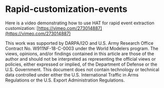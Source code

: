 # Rapid-customization-events

Here is a video demonstrating how to use HAT for rapid event extraction customization: [https://vimeo.com/273014887](https://vimeo.com/273014887)

This work was supported by DARPA/I2O and U.S. Army Research Office Contract No. W911NF-18-C-0003 under the World Modelers program. The views, opinions, and/or findings contained in this article are those of the author and should not be interpreted as representing the official views or policies, either expressed or implied, of the Department of Defense or the U.S. Government. This document does not contain technology or technical data controlled under either the U.S. International Traffic in Arms Regulations or the U.S. Export Administration Regulations.
